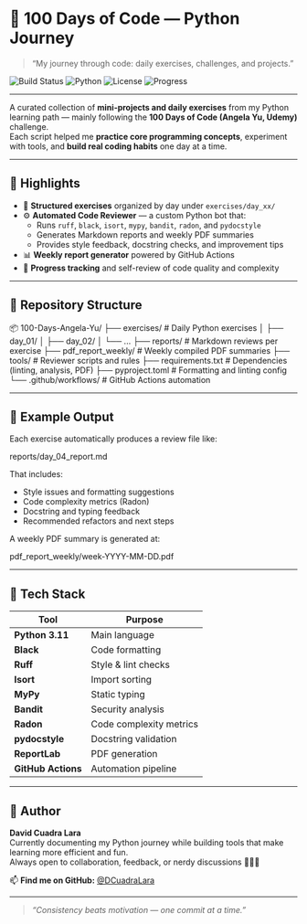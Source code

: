# 🐍 100 Days of Code — Python Journey

> “My journey through code: daily exercises, challenges, and projects.”

![Build Status](https://img.shields.io/github/actions/workflow/status/DCuadraLara/100-Days-Angela-Yu/weekly-review.yml?label=Review%20Status&logo=github)
![Python](https://img.shields.io/badge/Python-3.11-blue?logo=python)
![License](https://img.shields.io/badge/license-MIT-green)
![Progress](https://img.shields.io/badge/Days-100-lightgrey)

---

A curated collection of **mini-projects and daily exercises** from my Python learning path — mainly following the **100 Days of Code (Angela Yu, Udemy)** challenge.  
Each script helped me **practice core programming concepts**, experiment with tools, and **build real coding habits** one day at a time.

---

## 🚀 Highlights

- 🧩 **Structured exercises** organized by day under `exercises/day_xx/`
- ⚙️ **Automated Code Reviewer** — a custom Python bot that:
  - Runs `ruff`, `black`, `isort`, `mypy`, `bandit`, `radon`, and `pydocstyle`
  - Generates Markdown reports and weekly PDF summaries
  - Provides style feedback, docstring checks, and improvement tips
- 📊 **Weekly report generator** powered by GitHub Actions
- 🧠 **Progress tracking** and self-review of code quality and complexity

---

## 📂 Repository Structure

📦 100-Days-Angela-Yu/
├── exercises/ # Daily Python exercises
│ ├── day_01/
│ ├── day_02/
│ └── ...
├── reports/ # Markdown reviews per exercise
├── pdf_report_weekly/ # Weekly compiled PDF summaries
├── tools/ # Reviewer scripts and rules
├── requirements.txt # Dependencies (linting, analysis, PDF)
├── pyproject.toml # Formatting and linting config
└── .github/workflows/ # GitHub Actions automation

---

## 🧾 Example Output

Each exercise automatically produces a review file like:

reports/day_04_report.md

That includes:
- Style issues and formatting suggestions  
- Code complexity metrics (Radon)  
- Docstring and typing feedback  
- Recommended refactors and next steps  

A weekly PDF summary is generated at:

pdf_report_weekly/week-YYYY-MM-DD.pdf


---

## 🧰 Tech Stack

| Tool | Purpose |
|------|----------|
| **Python 3.11** | Main language |
| **Black** | Code formatting |
| **Ruff** | Style & lint checks |
| **Isort** | Import sorting |
| **MyPy** | Static typing |
| **Bandit** | Security analysis |
| **Radon** | Code complexity metrics |
| **pydocstyle** | Docstring validation |
| **ReportLab** | PDF generation |
| **GitHub Actions** | Automation pipeline |

---

## 💬 Author

**David Cuadra Lara**  
Currently documenting my Python journey while building tools that make learning more efficient and fun.  
Always open to collaboration, feedback, or nerdy discussions 👨‍💻✨  

📫 **Find me on GitHub:** [@DCuadraLara](https://github.com/DCuadraLara)

---

> _“Consistency beats motivation — one commit at a time.”_

